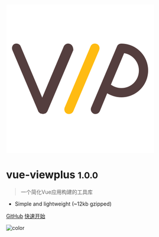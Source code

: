 ![logo](_media/logo.svg)

# vue-viewplus <small>1.0.0</small>

> 一个简化Vue应用构建的工具库

* Simple and lightweight (~12kb gzipped)

[GitHub](https://github.com/Jiiiiiin/vue-viewplus)
[快速开始](quickstart.md)

<!-- 背景色 -->

![color](#f0f0f0)
